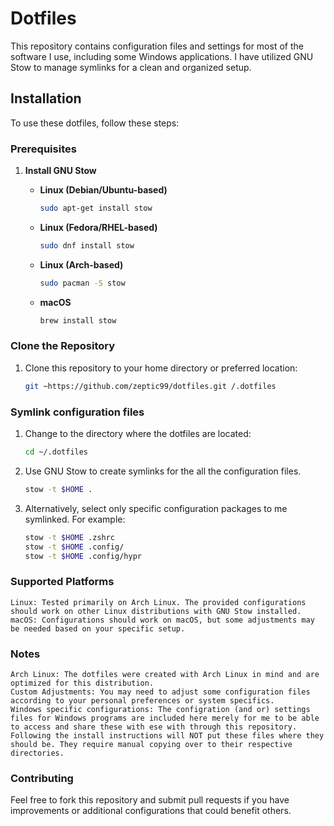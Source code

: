 # Dotfiles

This repository contains configuration files and settings for most of the software I use, including some Windows applications. I have utilized GNU Stow to manage symlinks for a clean and organized setup.

## Installation

To use these dotfiles, follow these steps:

### Prerequisites

1. **Install GNU Stow**

   - **Linux (Debian/Ubuntu-based)**

     ```bash
     sudo apt-get install stow
     ```

   - **Linux (Fedora/RHEL-based)**

     ```bash
     sudo dnf install stow
     ```

   - **Linux (Arch-based)**

     ```bash
     sudo pacman -S stow
     ```

   - **macOS**

     ```bash
     brew install stow
     ```

### Clone the Repository

1. Clone this repository to your home directory or preferred location:

   ```bash
   git ~https://github.com/zeptic99/dotfiles.git /.dotfiles
   ```

### Symlink configuration files

1. Change to the directory where the dotfiles are located:
    
    ```bash
    cd ~/.dotfiles
    ```

2. Use GNU Stow to create symlinks for the all the configuration files. 

    ```bash
    stow -t $HOME .
    ```

3. Alternatively, select only specific configuration packages to me symlinked. For example:

    ```bash
    stow -t $HOME .zshrc
    stow -t $HOME .config/
    stow -t $HOME .config/hypr
    ```

### Supported Platforms

    Linux: Tested primarily on Arch Linux. The provided configurations should work on other Linux distributions with GNU Stow installed.
    macOS: Configurations should work on macOS, but some adjustments may be needed based on your specific setup.

 ### Notes

    Arch Linux: The dotfiles were created with Arch Linux in mind and are optimized for this distribution.
    Custom Adjustments: You may need to adjust some configuration files according to your personal preferences or system specifics.
    Windows specific configurations: The configration (and or) settings files for Windows programs are included here merely for me to be able to access and share these with ese with through this repository. Following the install instructions will NOT put these files where they should be. They require manual copying over to their respective directories.

### Contributing

Feel free to fork this repository and submit pull requests if you have improvements or additional configurations that could benefit others.

